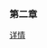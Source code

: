 ### 第二章
[详情](http://bonsoirzw.top/2020/03/21/RabbitMQ%E5%AE%9E%E6%88%98%E6%8C%87%E5%8D%97%E8%AF%BB%E4%B9%A6%E7%AC%94%E8%AE%B0-%E4%B8%80/#RabbitMQ%E7%9A%84%E4%B8%80%E4%BA%9B%E6%A6%82%E5%BF%B5)